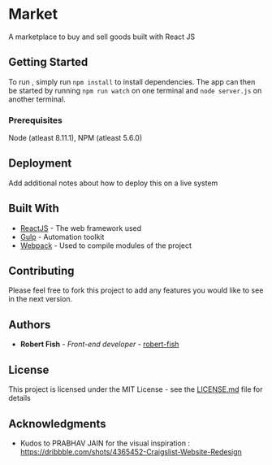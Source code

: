 # Market

A marketplace to buy and sell goods built with React JS

## Getting Started

To run , simply run <code>npm install</code> to install dependencies. The app can then be started by running <code>npm run watch</code> on one terminal and <code>node server.js</code> on another terminal.

### Prerequisites

Node (atleast 8.11.1),
NPM (atleast 5.6.0)

## Deployment

Add additional notes about how to deploy this on a live system

## Built With

* [ReactJS](http://www.reactjs.org) - The web framework used
* [Gulp](https://gulpjs.com) - Automation toolkit
* [Webpack](https://webpack.js.org) - Used to compile modules of the project

## Contributing

Please feel free to fork this project to add any features you would like to see in the next version.

## Authors

* **Robert Fish** - _Front-end developer_ - [robert-fish](https://github.com/Robert-Fish)

## License

This project is licensed under the MIT License - see the [LICENSE.md](LICENSE.md) file for details

## Acknowledgments

* Kudos to PRABHAV JAIN for the visual inspiration : https://dribbble.com/shots/4365452-Craigslist-Website-Redesign
